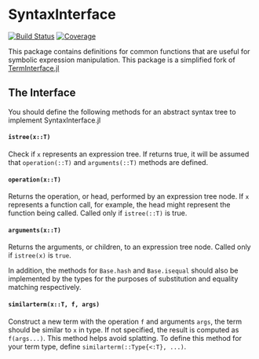 # SyntaxInterface

[![Build Status](https://github.com/willow-ahrens/SyntaxInterface.jl/actions/workflows/ci.yml/badge.svg?branch=main)](https://github.com/willow-ahrens/SyntaxInterface.jl/actions/workflows/ci.yml?query=branch%3Amain)
[![Coverage](https://codecov.io/gh/willow-ahrens/SyntaxInterface.jl/branch/main/graph/badge.svg)](https://codecov.io/gh/willow-ahrens/SyntaxInterface.jl)

This package contains definitions for common functions that are useful for
symbolic expression manipulation. This package is a simplified fork of
[TermInterface.jl](https://github.com/JuliaSymbolics/TermInterface.jl)

## The Interface
You should define the following methods for an abstract syntax tree to implement SyntaxInterface.jl

#### `istree(x::T)`

Check if `x` represents an expression tree. If returns true, it will be assumed
that `operation(::T)` and `arguments(::T)` methods are defined.

#### `operation(x::T)`

Returns the operation, or head, performed by an expression tree node. If `x` represents a function call, for example, the head might represent
the function being called. Called
only if `istree(::T)` is true. 

#### `arguments(x::T)`

Returns the arguments, or children, to an expression tree node. Called only if `istree(x)` is `true`. 

In addition, the methods for `Base.hash` and `Base.isequal` should also be implemented by the types for the purposes of substitution and equality matching respectively.

#### `similarterm(x::T, f, args)`

Construct a new term with the operation `f` and arguments `args`, the term
should be similar to `x` in type. If not specified, the result is computed as
`f(args...)`. This method helps avoid splatting. To define this method for your
term type, define `similarterm(::Type{<:T}, ...)`.
